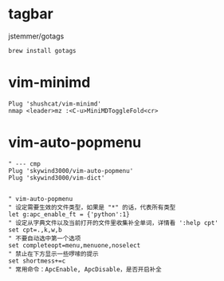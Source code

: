 # tagbar

jstemmer/gotags

```
brew install gotags
```


# vim-minimd

```
Plug 'shushcat/vim-minimd'
nmap <leader>mz :<C-u>MiniMDToggleFold<cr>
```

# vim-auto-popmenu

```
" --- cmp
Plug 'skywind3000/vim-auto-popmenu'
Plug 'skywind3000/vim-dict'


" vim-auto-popmenu
" 设定需要生效的文件类型，如果是 "*" 的话，代表所有类型
let g:apc_enable_ft = {'python':1}
" 设定从字典文件以及当前打开的文件里收集补全单词，详情看 ':help cpt'
set cpt=.,k,w,b
" 不要自动选中第一个选项
set completeopt=menu,menuone,noselect
" 禁止在下方显示一些啰嗦的提示
set shortmess+=c
" 常用命令：ApcEnable, ApcDisable，是否开启补全
```


